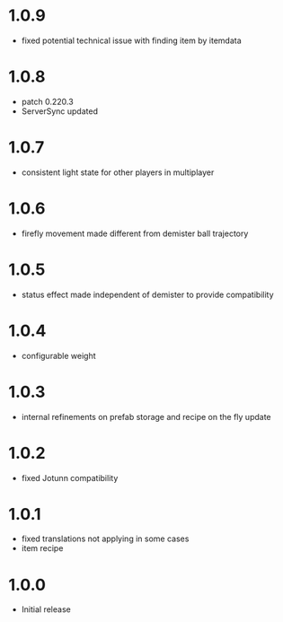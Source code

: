 # 1.0.9
* fixed potential technical issue with finding item by itemdata

# 1.0.8
* patch 0.220.3
* ServerSync updated

# 1.0.7
* consistent light state for other players in multiplayer

# 1.0.6
* firefly movement made different from demister ball trajectory

# 1.0.5
* status effect made independent of demister to provide compatibility

# 1.0.4
* configurable weight

# 1.0.3
* internal refinements on prefab storage and recipe on the fly update

# 1.0.2
* fixed Jotunn compatibility

# 1.0.1
* fixed translations not applying in some cases 
* item recipe

# 1.0.0
* Initial release